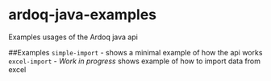 ardoq-java-examples
===================

Examples usages of the Ardoq java api

##Examples
`simple-import` - shows a minimal example of how the api works   
`excel-import` - *Work in progress* shows example of how to import data from excel

